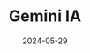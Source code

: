---
title: Gemini IA
subTitle: Google
date: 2024-05-29
link: https://x.com/GoogleActivate/status/1796462063671468155
---